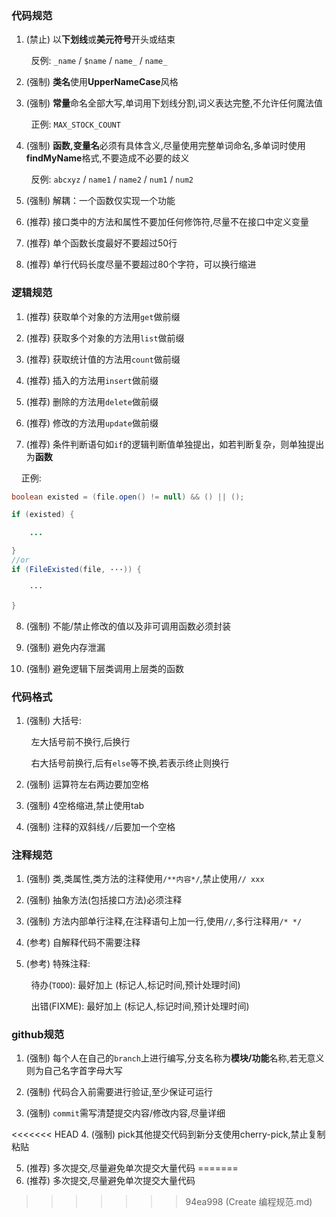 ### 代码规范

1. (禁止) 以**下划线**或**美元符号**开头或结束

        反例: `_name` / `$name` / `name_` / `name_`

2. (强制) **类名**使用**UpperNameCase**风格

3. (强制) **常量**命名全部大写,单词用下划线分割,词义表达完整,不允许任何魔法值

        正例: `MAX_STOCK_COUNT`

4. (强制) **函数,变量名**必须有具体含义,尽量使用完整单词命名,多单词时使用**findMyName**格式,不要造成不必要的歧义

        反例: `abcxyz` / `name1` / `name2` / `num1` / `num2`

5. (强制) 解耦：一个函数仅实现一个功能
  
6. (推荐) 接口类中的方法和属性不要加任何修饰符,尽量不在接口中定义变量

7. (推荐) 单个函数长度最好不要超过50行

8. (推荐) 单行代码长度尽量不要超过80个字符，可以换行缩进


### 逻辑规范

1. (推荐) 获取单个对象的方法用`get`做前缀

2. (推荐) 获取多个对象的方法用`list`做前缀

3. (推荐) 获取统计值的方法用`count`做前缀

4. (推荐) 插入的方法用`insert`做前缀

5. (推荐) 删除的方法用`delete`做前缀

6. (推荐) 修改的方法用`update`做前缀

7. (推荐) 条件判断语句如`if`的逻辑判断值单独提出，如若判断复杂，则单独提出为**函数**

    正例:
```Java
boolean existed = (file.open() != null) && () || ();

if (existed) {

    ...

}
//or
if (FileExisted(file, ···)) {

	···

}
```
8. (强制) 不能/禁止修改的值以及非可调用函数必须封装

9. (强制) 避免内存泄漏

10. (强制) 避免逻辑下层类调用上层类的函数
  
### 代码格式

1. (强制) 大括号:

        左大括号前不换行,后换行

        右大括号前换行,后有`else`等不换,若表示终止则换行

2. (强制) 运算符左右两边要加空格

3. (强制) 4空格缩进,禁止使用tab

4. (强制) 注释的双斜线`//`后要加一个空格


### 注释规范

1. (强制) 类,类属性,类方法的注释使用`/**内容*/`,禁止使用`// xxx`

2. (强制) 抽象方法(包括接口方法)必须注释

3. (强制) 方法内部单行注释,在注释语句上加一行,使用`//`,多行注释用`/* */`

4. (参考) 自解释代码不需要注释

5. (参考) 特殊注释:

        待办(`TODO`): 最好加上 (标记人,标记时间,预计处理时间)

        出错(FIXME): 最好加上 (标记人,标记时间,预计处理时间)


### github规范

1. (强制) 每个人在自己的`branch`上进行编写,分支名称为**模块/功能**名称,若无意义则为自己名字首字母大写

2. (强制) 代码合入前需要进行验证,至少保证可运行

3. (强制) `commit`需写清楚提交内容/修改内容,尽量详细

<<<<<<< HEAD
4. (强制) pick其他提交代码到新分支使用cherry-pick,禁止复制粘贴

5. (推荐) 多次提交,尽量避免单次提交大量代码
=======
4. (推荐) 多次提交,尽量避免单次提交大量代码
>>>>>>> 94ea998 (Create 编程规范.md)
